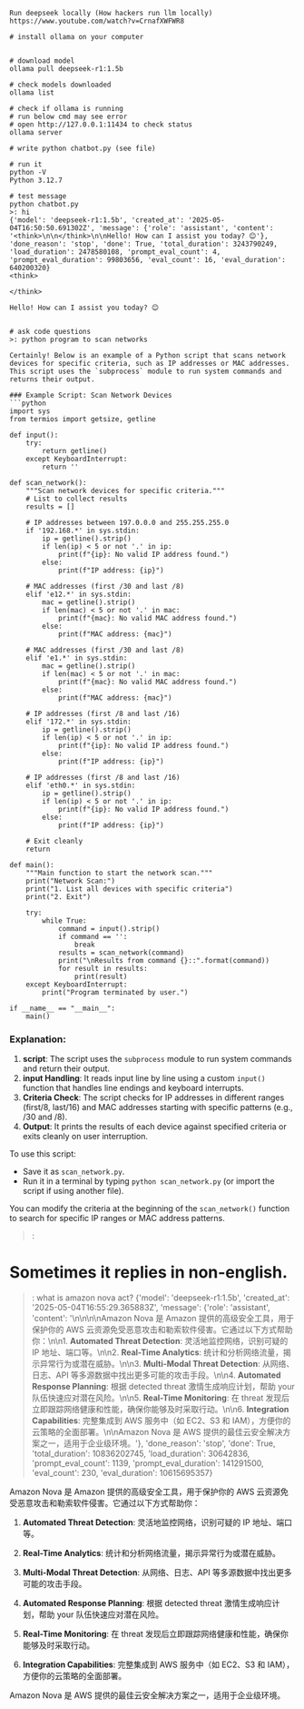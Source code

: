 ```
Run deepseek locally (How hackers run llm locally)
https://www.youtube.com/watch?v=CrnafXWFWR8

# install ollama on your computer 


# download model
ollama pull deepseek-r1:1.5b

# check models downloaded
ollama list

# check if ollama is running
# run below cmd may see error
# open http://127.0.0.1:11434 to check status
ollama server 

# write python chatbot.py (see file)

# run it
python -V   
Python 3.12.7

# test message
python chatbot.py 
>: hi
{'model': 'deepseek-r1:1.5b', 'created_at': '2025-05-04T16:50:50.691302Z', 'message': {'role': 'assistant', 'content': '<think>\n\n</think>\n\nHello! How can I assist you today? 😊'}, 'done_reason': 'stop', 'done': True, 'total_duration': 3243790249, 'load_duration': 2478580108, 'prompt_eval_count': 4, 'prompt_eval_duration': 99803656, 'eval_count': 16, 'eval_duration': 640200320}
<think>

</think>

Hello! How can I assist you today? 😊


# ask code questions 
>: python program to scan networks

Certainly! Below is an example of a Python script that scans network devices for specific criteria, such as IP addresses or MAC addresses. This script uses the `subprocess` module to run system commands and returns their output.

### Example Script: Scan Network Devices
```python
import sys
from termios import getsize, getline

def input():
    try:
        return getline()
    except KeyboardInterrupt:
        return ''

def scan_network():
    """Scan network devices for specific criteria."""
    # List to collect results
    results = []
    
    # IP addresses between 197.0.0.0 and 255.255.255.0
    if '192.168.*' in sys.stdin:
        ip = getline().strip()
        if len(ip) < 5 or not '.' in ip:
            print(f"{ip}: No valid IP address found.")
        else:
            print(f"IP address: {ip}")
    
    # MAC addresses (first /30 and last /8)
    elif 'e12.*' in sys.stdin:
        mac = getline().strip()
        if len(mac) < 5 or not '.' in mac:
            print(f"{mac}: No valid MAC address found.")
        else:
            print(f"MAC address: {mac}")
    
    # MAC addresses (first /30 and last /8)
    elif 'e1.*' in sys.stdin:
        mac = getline().strip()
        if len(mac) < 5 or not '.' in mac:
            print(f"{mac}: No valid MAC address found.")
        else:
            print(f"MAC address: {mac}")
    
    # IP addresses (first /8 and last /16)
    elif '172.*' in sys.stdin:
        ip = getline().strip()
        if len(ip) < 5 or not '.' in ip:
            print(f"{ip}: No valid IP address found.")
        else:
            print(f"IP address: {ip}")
    
    # IP addresses (first /8 and last /16)
    elif 'eth0.*' in sys.stdin:
        ip = getline().strip()
        if len(ip) < 5 or not '.' in ip:
            print(f"{ip}: No valid IP address found.")
        else:
            print(f"IP address: {ip}")
    
    # Exit cleanly
    return

def main():
    """Main function to start the network scan."""
    print("Network Scan:")
    print("1. List all devices with specific criteria")
    print("2. Exit")

    try:
        while True:
            command = input().strip()
            if command == '':
                break
            results = scan_network(command)
            print("\nResults from command {}::".format(command))
            for result in results:
                print(result)
    except KeyboardInterrupt:
        print("Program terminated by user.")
        
if __name__ == "__main__":
    main()
```

### Explanation:
1. **script**: The script uses the `subprocess` module to run system commands and return their output.
2. **input Handling**: It reads input line by line using a custom `input()` function that handles line endings and keyboard interrupts.
3. **Criteria Check**: The script checks for IP addresses in different ranges (first/8, last/16) and MAC addresses starting with specific patterns (e.g., /30 and /8).
4. **Output**: It prints the results of each device against specified criteria or exits cleanly on user interruption.

To use this script:
- Save it as `scan_network.py`.
- Run it in a terminal by typing `python scan_network.py` (or import the script if using another file).

You can modify the criteria at the beginning of the `scan_network()` function to search for specific IP ranges or MAC address patterns.
>: 


# Sometimes it replies in non-english.

>: what is amazon nova act?
{'model': 'deepseek-r1:1.5b', 'created_at': '2025-05-04T16:55:29.365883Z', 'message': {'role': 'assistant', 'content': '<think>\n\n</think>\n\nAmazon Nova 是 Amazon 提供的高级安全工具，用于保护你的 AWS 云资源免受恶意攻击和勒索软件侵害。它通过以下方式帮助你：\n\n1. **Automated Threat Detection**: 灵活地监控网络，识别可疑的 IP 地址、端口等。\n\n2. **Real-Time Analytics**: 统计和分析网络流量，揭示异常行为或潜在威胁。\n\n3. **Multi-Modal Threat Detection**: 从网络、日志、API 等多源数据中找出更多可能的攻击手段。\n\n4. **Automated Response Planning**: 根据 detected threat 激情生成响应计划，帮助 your 队伍快速应对潜在风险。\n\n5. **Real-Time Monitoring**: 在 threat 发现后立即跟踪网络健康和性能，确保你能够及时采取行动。\n\n6. **Integration Capabilities**: 完整集成到 AWS 服务中（如 EC2、S3 和 IAM），方便你的云策略的全面部署。\n\nAmazon Nova 是 AWS 提供的最佳云安全解决方案之一，适用于企业级环境。'}, 'done_reason': 'stop', 'done': True, 'total_duration': 10836202745, 'load_duration': 30642836, 'prompt_eval_count': 1139, 'prompt_eval_duration': 141291500, 'eval_count': 230, 'eval_duration': 10615695357}
<think>

</think>

Amazon Nova 是 Amazon 提供的高级安全工具，用于保护你的 AWS 云资源免受恶意攻击和勒索软件侵害。它通过以下方式帮助你：

1. **Automated Threat Detection**: 灵活地监控网络，识别可疑的 IP 地址、端口等。

2. **Real-Time Analytics**: 统计和分析网络流量，揭示异常行为或潜在威胁。

3. **Multi-Modal Threat Detection**: 从网络、日志、API 等多源数据中找出更多可能的攻击手段。

4. **Automated Response Planning**: 根据 detected threat 激情生成响应计划，帮助 your 队伍快速应对潜在风险。

5. **Real-Time Monitoring**: 在 threat 发现后立即跟踪网络健康和性能，确保你能够及时采取行动。

6. **Integration Capabilities**: 完整集成到 AWS 服务中（如 EC2、S3 和 IAM），方便你的云策略的全面部署。

Amazon Nova 是 AWS 提供的最佳云安全解决方案之一，适用于企业级环境。


```